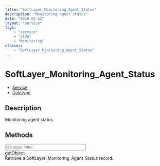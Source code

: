 ```yaml
---
title: "SoftLayer_Monitoring_Agent_Status"
description: "Monitoring agent status"
date: "2018-02-12"
layout: "service"
tags:
    - "service"
    - "sldn"
    - "Monitoring"
classes:
    - "SoftLayer_Monitoring_Agent_Status"
---
```

# SoftLayer_Monitoring_Agent_Status
<div id='service-datatype'>
    <ul id='sldn-reference-tabs'>
    <li id='service'> <a href='/reference/services/SoftLayer_Monitoring_Agent_Status' >Service</a></li>    <li id='datatype'> <a href='/reference/datatypes/SoftLayer_Monitoring_Agent_Status' >Datatype</a></li>
    </ul>
</div>

## Description
Monitoring agent status 
        
        
<div id="properties" class="content">
    <h2>Methods</h2>
    <div class="view-filters">
        <div class="clearfix">
            <div class="search-input-box">
                <input placeholder="Datatype Filter" onkeyup="titleSearch(inputId='edit-combine', divId='method-div', elementClass='method-row')" 
                    type="text" id="edit-combine" value="" size="30" maxlength="128" class="form-text">
            </div>
        </div>
    </div>
    <div id="method-div">
            <div class="method-row">
                        <span class='view-field-title'><a href='/reference/services/SoftLayer_Monitoring_Agent_Status/getObject'> getObject</a> </span>
            <div class='views-field-body'>Retrieve a SoftLayer_Monitoring_Agent_Status record.</div>
        </div>
        </div>
</div>

